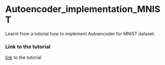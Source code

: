 # Autoencoder_implementation_MNIST
Learnt from a tutorial how to implement Autoencoder for MNIST dataset. 

### Link to the tutorial
[link](http://machinelearninguru.com/deep_learning/tensorflow/neural_networks/autoencoder/autoencoder.html) to the tutorial.
